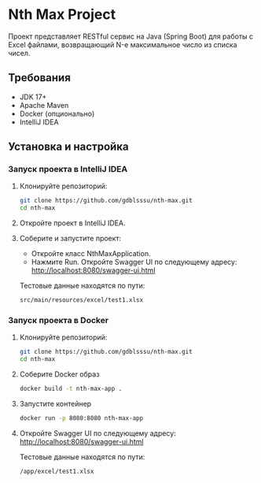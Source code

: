 # Nth Max Project

Проект представляет RESTful сервис на Java (Spring Boot) для работы с Excel файлами, возвращающий N-е максимальное число из списка чисел.

## Требования
- JDK 17+
- Apache Maven
- Docker (опционально)
- IntelliJ IDEA

## Установка и настройка

### Запуск проекта в IntelliJ IDEA

1. Клонируйте репозиторий:
   ```bash
   git clone https://github.com/gdblsssu/nth-max.git
   cd nth-max
2. Откройте проект в IntelliJ IDEA.
3. Соберите и запустите проект:
   - Откройте класс NthMaxApplication.
   - Нажмите Run.
   Откройте Swagger UI по следующему адресу: [http://localhost:8080/swagger-ui.html](http://localhost:8080/swagger-ui.html)

   Тестовые данные находятся по пути:
   ```bash
   src/main/resources/excel/test1.xlsx
   ```
### Запуск проекта в Docker
1. Клонируйте репозиторий:
   ```bash
   git clone https://github.com/gdblsssu/nth-max.git
   cd nth-max
   ```
2. Соберите Docker образ
   ```bash
   docker build -t nth-max-app .
   ```
3. Запустите контейнер
   ```bash
   docker run -p 8080:8080 nth-max-app
   ```
4. Откройте Swagger UI по следующему адресу: [http://localhost:8080/swagger-ui.html](http://localhost:8080/swagger-ui.html)


   Тестовые данные находятся по пути:
   ```bash
   /app/excel/test1.xlsx
   ```
